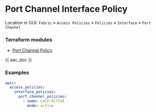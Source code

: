 # Port Channel Interface Policy

Location in GUI:
`Fabric` » `Access Policies` » `Policies` » `Interface` » `Port Channel`

### Terraform modules

* [Port Channel Policy](https://registry.terraform.io/modules/netascode/port-channel-policy/aci/latest)

{{ aac_doc }}

### Examples

```yaml
apic:
  access_policies:
    interface_policies:
      port_channel_policies:
        - name: LACP-ACTIVE
          mode: active
```
